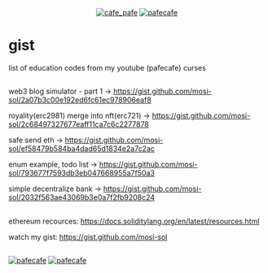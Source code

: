 <p align="center"> 
  <a href="https://twitter.com/cafe_pafe" target="blank"><img src="https://img.shields.io/twitter/follow/cafe_pafe?logo=twitter&style=plastic&labelColor=334455" alt="cafe_pafe" /></a> 
<a href="https://youtube.com/pafecafe" target="blank"><img src="https://img.shields.io/badge/youtube-watch-red/follow/cafe_pafe?logo=youtube&style=plastic&logoColor=red&labelColor=334455" alt="pafecafe" /></a> 
</p>

# gist
list of education codes from my youtube (pafecafe) curses

##

web3 blog simulator - part 1 -> https://gist.github.com/mosi-sol/2a07b3c00e192ed6fc61ec978906eaf8

royality(erc2981) merge into nft(erc721) -> https://gist.github.com/mosi-sol/2c68497327677eaff11ca7c6c2277878

safe send eth -> https://gist.github.com/mosi-sol/ef58479b584ba4dad65d1834e2a7c2ac

enum example, todo list -> https://gist.github.com/mosi-sol/793677f7593db3eb047668955a7f50a3

simple decentralize bank -> https://gist.github.com/mosi-sol/2032f563ae43069b3e0a7f2fb9208c24


##
ethereum recources: 
https://docs.soliditylang.org/en/latest/resources.html

watch my gist: https://gist.github.com/mosi-sol
##
<div>
<span align="left"> 
<a href="https://img.shields.io/github/license/mosi-sol/gist" target="blank"><img src="https://img.shields.io/github/license/mosi-sol/gist" alt="pafecafe" /></a> 
</span>
<span align="right"> 
<a href="https://img.shields.io/twitter/url?url=https%3A%2F%2Fgithub.com%2Fmosi-sol%2Fgist" target="blank"><img src="https://img.shields.io/twitter/url?url=https%3A%2F%2Fgithub.com%2Fmosi-sol%2Fgist" alt="pafecafe" /></a> 
</span>
</div>

